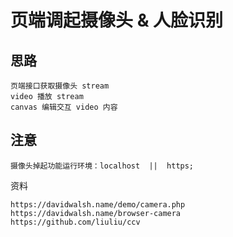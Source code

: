 页端调起摄像头 & 人脸识别
===

思路
---

```
页端接口获取摄像头 stream
video 播放 stream
canvas 编辑交互 video 内容
```

注意
---

```
摄像头掉起功能运行环境：localhost  ||  https;

```

资料

```
https://davidwalsh.name/demo/camera.php
https://davidwalsh.name/browser-camera
https://github.com/liuliu/ccv
```